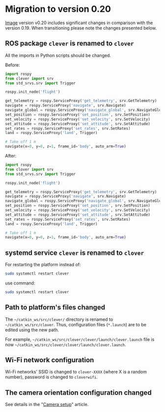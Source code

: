 # Migration to version 0.20

[Image](image.md) version v0.20 includes significant changes in comparison with the version 0.19. When transitioning please note the changes presented below.

## ROS package `clever` is renamed to `clover`

All the imports in Python scripts should be changed.

Before:

```python
import rospy
from clever import srv
from std_srvs.srv import Trigger

rospy.init_node('flight')

get_telemetry = rospy.ServiceProxy('get_telemetry', srv.GetTelemetry)
navigate = rospy.ServiceProxy('navigate', srv.Navigate)
navigate_global = rospy.ServiceProxy('navigate_global', srv.NavigateGlobal)
set_position = rospy.ServiceProxy('set_position', srv.SetPosition)
set_velocity = rospy.ServiceProxy('set_velocity', srv.SetVelocity)
set_attitude = rospy.ServiceProxy('set_attitude', srv.SetAttitude)
set_rates = rospy.ServiceProxy('set_rates', srv.SetRates)
land = rospy.ServiceProxy('land', Trigger)

# Take off 1 m
navigate(x=0, y=0, z=1, frame_id='body', auto_arm=True)
```

After:

```python
import rospy
from clover import srv
from std_srvs.srv import Trigger

rospy.init_node('flight')

get_telemetry = rospy.ServiceProxy('get_telemetry', srv.GetTelemetry)
navigate = rospy.ServiceProxy('navigate', srv.Navigate)
navigate_global = rospy.ServiceProxy('navigate_global', srv.NavigateGlobal)
set_position = rospy.ServiceProxy('set_position', srv.SetPosition)
set_velocity = rospy.ServiceProxy('set_velocity', srv.SetVelocity)
set_attitude = rospy.ServiceProxy('set_attitude', srv.SetAttitude)
set_rates = rospy.ServiceProxy('set_rates', srv.SetRates)
land = rospy.ServiceProxy('land', Trigger)

# Take off 1 m
navigate(x=0, y=0, z=1, frame_id='body', auto_arm=True)
```

## systemd service `clever` is renamed to `clover`

For restarting the platform instead of:

```bash
sudo systemctl restart clever
```

use command:

```bash
sudo systemctl restart clover
```

## Path to platform's files changed

The `~/catkin_ws/src/clever/` directory is renamed to `~/catkin_ws/src/clover`. Thus, configuration files (`*.launch`) are to be edited using the new path.

For example, `~/catkin_ws/src/clever/clever/launch/clever.launch` file is now `~/catkin_ws/src/clover/clover/launch/clover.launch`.

## Wi-Fi network configuration

Wi-Fi networks' SSID is changed to `clover-XXXX` (where X is a random number), password is changed to `cloverwifi`.

## The camera orientation configuration changed

See details in the "[Camera setup](camera_setup.md#frame)" article.
